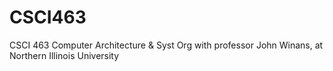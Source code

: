 # CSCI463
CSCI 463 Computer Architecture &amp; Syst Org with professor John Winans, at Northern Illinois University
